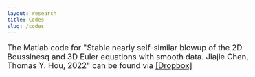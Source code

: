 ```yaml
---
layout: research
title: Codes
slug: /codes
---
```



<div id="header" style="width: 115%;">
    <div id="centered" style="margin: 0 auto; width: 110%;"></div>
<!-- <h1>Computer-assisted proof</h1> -->
<font size="+1">
	<p>
The Matlab code for "Stable nearly self-similar blowup of the 2D Boussinesq and 3D Euler equations with smooth data. Jiajie Chen, Thomas Y. Hou, 2022" can be found via <a href="https://www.dropbox.com/sh/54nd2rz92z9eorn/AAC6OguVhxnyH0ZyAha0K6Gga?dl=0">[Dropbox]</a>
</p>

</font>
</div>


<br />
